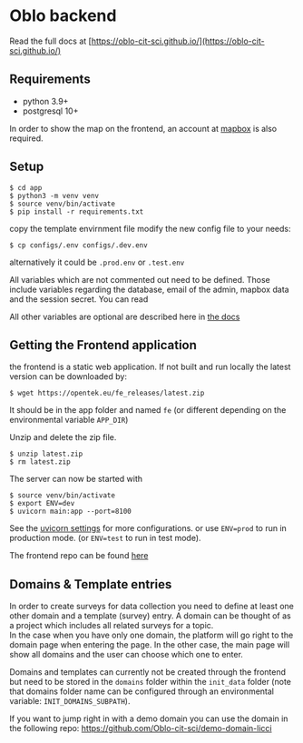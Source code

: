 # Oblo backend

Read the full docs at [https://oblo-cit-sci.github.io/](https://oblo-cit-sci.github.io/)

## Requirements

- python 3.9+
- postgresql 10+

In order to show the map on the frontend, an account at [mapbox](https://mapbox.com/) is also required.

## Setup

    $ cd app
    $ python3 -m venv venv
    $ source venv/bin/activate
    $ pip install -r requirements.txt

copy the template envirnment file modify the new config file to your needs:

    $ cp configs/.env configs/.dev.env

alternatively it could be `.prod.env` or `.test.env`

All variables which are not commented out need to be defined. Those include variables regarding the database, email of
the admin, mapbox data and the session secret. You can read

All other variables are optional are described here
in [the docs](https://oblo-cit-sci.github.io/pages/setup/#environment-variables)

## Getting the Frontend application

the frontend is a static web application. If not built and run locally the latest version can be downloaded by:

    $ wget https://opentek.eu/fe_releases/latest.zip

It should be in the app folder and named `fe` (or different depending on the environmental variable `APP_DIR`)

Unzip and delete the zip file.

    $ unzip latest.zip
    $ rm latest.zip

The server can now be started with

    $ source venv/bin/activate
    $ export ENV=dev
    $ uvicorn main:app --port=8100

See the [uvicorn settings](https://www.uvicorn.org/settings/) for more configurations. or use `ENV=prod` to run in
production mode. (or `ENV=test` to run in test mode).

The frontend repo can be found [here](https://github.com/Oblo-cit-sci/Oblo-frontend)

## Domains & Template entries

In order to create surveys for data collection you need to define at least one other domain and a template (survey)
entry. A domain can be thought of as a project which includes all related surveys for a topic.  
In the case when you  have only one domain, the platform will go right to the domain page when entering the page. In the
other case, the main page will show all domains and the user can choose which one to enter.

Domains and templates can currently not be created through the frontend but need to be stored in the `domains` folder within the
`init_data` folder (note that domains folder name can be configured through an environmental variable: `INIT_DOMAINS_SUBPATH`).

If you want to jump right in with a demo domain you can use the domain in the following repo:
https://github.com/Oblo-cit-sci/demo-domain-licci
 




